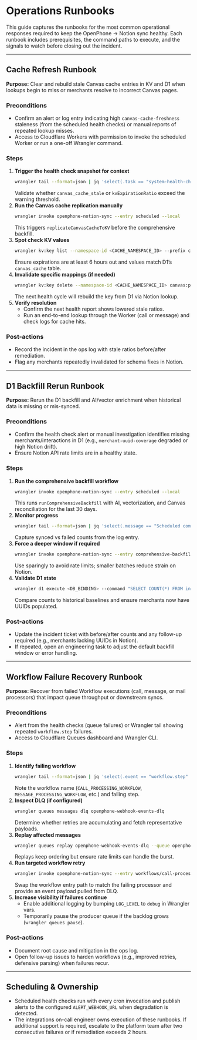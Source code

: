 # Operations Runbooks

This guide captures the runbooks for the most common operational responses required to keep the OpenPhone → Notion sync healthy. Each runbook includes prerequisites, the command paths to execute, and the signals to watch before closing out the incident.

---

## Cache Refresh Runbook

**Purpose:** Clear and rebuild stale Canvas cache entries in KV and D1 when lookups begin to miss or merchants resolve to incorrect Canvas pages.

### Preconditions
- Confirm an alert or log entry indicating high `canvas-cache-freshness` staleness (from the scheduled health checks) or manual reports of repeated lookup misses.
- Access to Cloudflare Workers with permission to invoke the scheduled Worker or run a one-off Wrangler command.

### Steps
1. **Trigger the health check snapshot for context**
   ```bash
   wrangler tail --format=json | jq 'select(.task == "system-health-checks")'
   ```
   Validate whether `canvas_cache_stale` or `kvExpirationRatio` exceed the warning threshold.
2. **Run the Canvas cache replication manually**
   ```bash
   wrangler invoke openphone-notion-sync --entry scheduled --local
   ```
   This triggers `replicateCanvasCacheToKV` before the comprehensive backfill.
3. **Spot check KV values**
   ```bash
   wrangler kv:key list --namespace-id <CACHE_NAMESPACE_ID> --prefix canvas: | head -n 10
   ```
   Ensure expirations are at least 6 hours out and values match D1’s `canvas_cache` table.
4. **Invalidate specific mappings (if needed)**
   ```bash
   wrangler kv:key delete --namespace-id <CACHE_NAMESPACE_ID> canvas:phone:+15551234567
   ```
   The next health cycle will rebuild the key from D1 via Notion lookup.
5. **Verify resolution**
   - Confirm the next health report shows lowered stale ratios.
   - Run an end-to-end lookup through the Worker (call or message) and check logs for cache hits.

### Post-actions
- Record the incident in the ops log with stale ratios before/after remediation.
- Flag any merchants repeatedly invalidated for schema fixes in Notion.

---

## D1 Backfill Rerun Runbook

**Purpose:** Rerun the D1 backfill and AI/vector enrichment when historical data is missing or mis-synced.

### Preconditions
- Confirm the health check alert or manual investigation identifies missing merchants/interactions in D1 (e.g., `merchant-uuid-coverage` degraded or high Notion drift).
- Ensure Notion API rate limits are in a healthy state.

### Steps
1. **Run the comprehensive backfill workflow**
   ```bash
   wrangler invoke openphone-notion-sync --entry scheduled --local
   ```
   This runs `runComprehensiveBackfill` with AI, vectorization, and Canvas reconciliation for the last 30 days.
2. **Monitor progress**
   ```bash
   wrangler tail --format=json | jq 'select(.message == "Scheduled comprehensive backfill completed")'
   ```
   Capture synced vs failed counts from the log entry.
3. **Force a deeper window if required**
   ```bash
   wrangler invoke openphone-notion-sync --entry comprehensive-backfill --local --data '{"daysBack":90,"batchSize":5,"includeAI":true,"includeVectorize":true}'
   ```
   Use sparingly to avoid rate limits; smaller batches reduce strain on Notion.
4. **Validate D1 state**
   ```bash
   wrangler d1 execute <DB_BINDING> --command "SELECT COUNT(*) FROM interactions WHERE occurred_at >= strftime('%s','now','-30 days')*1000;"
   ```
   Compare counts to historical baselines and ensure merchants now have UUIDs populated.

### Post-actions
- Update the incident ticket with before/after counts and any follow-up required (e.g., merchants lacking UUIDs in Notion).
- If repeated, open an engineering task to adjust the default backfill window or error handling.

---

## Workflow Failure Recovery Runbook

**Purpose:** Recover from failed Workflow executions (call, message, or mail processors) that impact queue throughput or downstream syncs.

### Preconditions
- Alert from the health checks (queue failures) or Wrangler tail showing repeated `workflow.step` failures.
- Access to Cloudflare Queues dashboard and Wrangler CLI.

### Steps
1. **Identify failing workflow**
   ```bash
   wrangler tail --format=json | jq 'select(.event == "workflow.step" and .status == "failure")'
   ```
   Note the workflow name (`CALL_PROCESSING_WORKFLOW`, `MESSAGE_PROCESSING_WORKFLOW`, etc.) and failing step.
2. **Inspect DLQ (if configured)**
   ```bash
   wrangler queues messages dlq openphone-webhook-events-dlq
   ```
   Determine whether retries are accumulating and fetch representative payloads.
3. **Replay affected messages**
   ```bash
   wrangler queues replay openphone-webhook-events-dlq --queue openphone-webhook-events
   ```
   Replays keep ordering but ensure rate limits can handle the burst.
4. **Run targeted workflow retry**
   ```bash
   wrangler invoke openphone-notion-sync --entry workflows/call-processing --local --data '{"eventId":"<EVENT_ID>"}'
   ```
   Swap the workflow entry path to match the failing processor and provide an event payload pulled from DLQ.
5. **Increase visibility if failures continue**
   - Enable additional logging by bumping `LOG_LEVEL` to `debug` in Wrangler vars.
   - Temporarily pause the producer queue if the backlog grows (`wrangler queues pause`).

### Post-actions
- Document root cause and mitigation in the ops log.
- Open follow-up issues to harden workflows (e.g., improved retries, defensive parsing) when failures recur.

---

## Scheduling & Ownership
- Scheduled health checks run with every cron invocation and publish alerts to the configured `ALERT_WEBHOOK_URL` when degradation is detected.
- The integrations on-call engineer owns execution of these runbooks. If additional support is required, escalate to the platform team after two consecutive failures or if remediation exceeds 2 hours.
